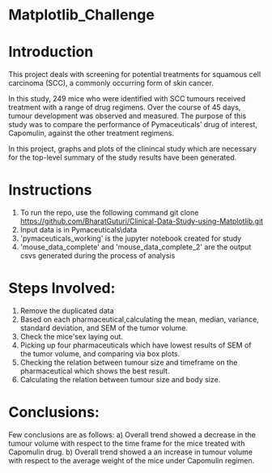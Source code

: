 # Matplotlib_Challenge
# Introduction
This project deals with screening for potential treatments for squamous cell carcinoma (SCC), a commonly occurring form of skin cancer.

In this study, 249 mice who were identified with SCC tumours received treatment with a range of drug regimens. Over the course of 45 days, tumour development was observed and measured. The purpose of this study was to compare the performance of Pymaceuticals’ drug of interest, Capomulin, against the other treatment regimens.

In this project, graphs and plots of the clinincal study which are necessary for the top-level summary of the study results have been generated.

# Instructions

1) To run the repo, use the following command
  git clone https://github.com/BharatGuturi/Clinical-Data-Study-using-Matplotlib.git
2) Input data is in Pymaceuticals\data
3) 'pymaceuticals_working' is the jupyter notebook created for study
4) 'mouse_data_complete' and 'mouse_data_complete_2' are the output csvs generated during the process of analysis

# Steps Involved:

1) Remove the duplicated data
2) Based on each pharmaceutical,calculating the mean, median, variance, standard deviation, and SEM of the tumor volume.
3) Check the mice'sex laying out.
4) Picking up four pharmaceuticals which have lowest results of SEM of the tumor volume, and comparing via box plots.
5) Checking the relation between tumour size and timeframe on the pharmaceutical which shows the best result.
6) Calculating the relation between tumour size and body size.

# Conclusions:

Few conclusions are as follows:
a) Overall trend showed a decrease in the tumour volume with respect to the time frame for the mice treated with Capomulin drug.
b) Overall trend showed a an increase in tumour volume with respect to the average weight of the mice under Capomulin regimen.
